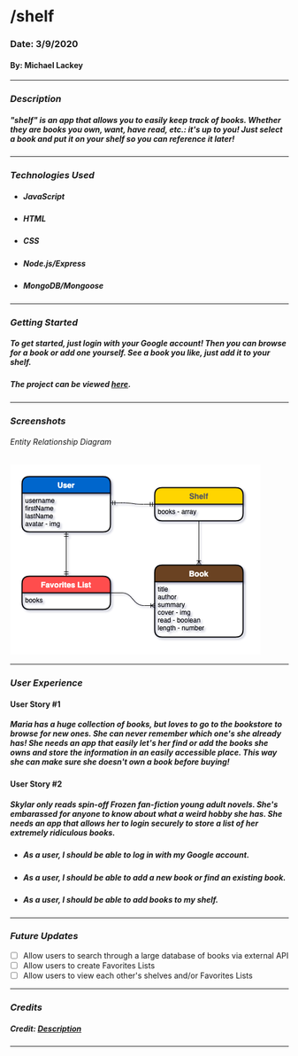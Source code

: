 # **/shelf**

### Date: 3/9/2020

#### By: Michael Lackey
***

### ***Description***

##### "shelf" is an app that allows you to easily keep track of books.  Whether they are books you own, want, have read, etc.: it's up to you! Just select a book and put it on your shelf so you can reference it later! 
***

### ***Technologies Used***

* ##### JavaScript
* ##### HTML
* ##### CSS
* ##### Node.js/Express
* ##### MongoDB/Mongoose
***

### ***Getting Started***

##### To get started, just login with your Google account!  Then you can browse for a book or add one yourself.  See a book you like, just add it to your shelf.
##### The project can be viewed [here](url).
***

### ***Screenshots***

###### Entity Relationship Diagram
![ERD](public/images/concept/ERD.png)
***

### ***User Experience***

#### User Story #1
##### Maria has a huge collection of books, but loves to go to the bookstore to browse for new ones.  She can never remember which one's she already has! She needs an app that easily let's her find or add the books she owns and store the information in an easily accessible place.  This way she can make sure she doesn't own a book before buying!
#### User Story #2
##### Skylar only reads spin-off Frozen fan-fiction young adult novels.  She's embarassed for anyone to know about what a weird hobby she has.  She needs an app that allows her to login securely to store a list of her extremely ridiculous books.
* ##### As a user, I should be able to log in with my Google account.
* ##### As a user, I should be able to add a new book or find an existing book.
* ##### As a user, I should be able to add books to my shelf.
***

### ***Future Updates***

- [ ] Allow users to search through a large database of books via external API 
- [ ] Allow users to create Favorites Lists
- [ ] Allow users to view each other's shelves and/or Favorites Lists
***

### ***Credits***

##### Credit: [Description](url)
***